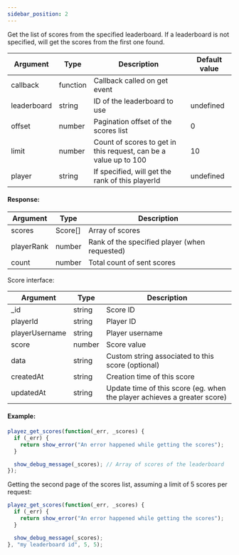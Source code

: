 ```yaml
---
sidebar_position: 2
---
```


Get the list of scores from the specified leaderboard. If a leaderboard is not specified, will get the scores from the first one found.

| Argument | Type | Description | Default value
| --- | --- | --- | --- |
| callback | function | Callback called on get event | 
| leaderboard | string | ID of the leaderboard to use | undefined |
| offset | number | Pagination offset of the scores list | 0 |
| limit | number | Count of scores to get in this request, can be a value up to 100 | 10 |
| player | string | If specified, will get the rank of this playerId | undefined |

#### Response:

| Argument | Type | Description |
| --- | --- | --- |
| scores | Score[] | Array of scores | 
| playerRank | number | Rank of the specified player (when requested) |
| count | number | Total count of sent scores |

Score interface:

| Argument | Type | Description |
| --- | --- | --- |
| _id | string | Score ID | 
| playerId | string | Player ID |
| playerUsername | string | Player username |
| score | number | Score value | 
| data | string | Custom string associated to this score (optional) |
| createdAt | string | Creation time of this score |
| updatedAt | string | Update time of this score (eg. when the player achieves a greater score) |

#### Example:

```js
playez_get_scores(function(_err, _scores) {
  if (_err) {
    return show_error("An error happened while getting the scores");
  }

  show_debug_message(_scores); // Array of scores of the leaderboard
});
```

Getting the second page of the scores list, assuming a limit of 5 scores per request:

```js
playez_get_scores(function(_err, _scores) {
  if (_err) {
    return show_error("An error happened while getting the scores");
  }

  show_debug_message(_scores);
}, "my leaderboard id", 5, 5);
```
